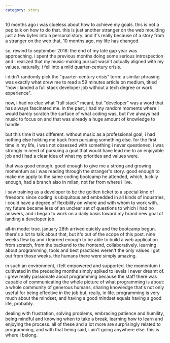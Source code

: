 ```yaml
---
category: story
---
```

10 months ago i was clueless about how to achieve my goals. this is not a pep talk on how to do that. this is just another stranger on the web moulding just a few bytes into a personal story. and it's really because of a story from a stranger on the web that, 10 months ago, my life has changed.

so, rewind to september 2018: the end of my late gap year was approaching. i spent the previous months doing some serious introspection and i realized that my music-making pursuit wasn't actually aligned with my values. naturally, i fell into a mild quarter-century crisis.

i didn't randomly pick the "quarter-century crisis" term: a similar phrasing was exactly what drew me to read a 59 minutes article on medium, titled "how i landed a full stack developer job without a tech degree or work experience".

now, i had no clue what "full stack" meant, but "developer" was a word that has always fascinated me. in the past, i had my random moments where i would barely scratch the surface of what coding was, but i've always had music to focus on and that was already a huge amount of knowledge to handle.

but this time it was different. without music as a professional goal, i had nothing else holding me back from pursuing something else. for the first time in my life, i was not obsessed with something i never questioned, i was strongly in need of pursuing a goal that would have lead me to an enjoyable job and i had a clear idea of what my priorities and values were.

that was good enough. good enough to give me a strong and growing momentum as i was reading through the stranger's story. good enough to make me apply to the same coding bootcamp he attended, which, luckily enough, had a branch also in milan, not far from where i live.

i saw training as a developer to be the golden ticket to a special kind of freedom: since coding is ubiquitous and embedded in all kinds of industries, i could have a degree of flexibility on where and with whom to work with. my future became less of an unclear set of questions to which i had no answers, and i began to work on a daily basis toward my brand new goal of landing a developer job.

all-in mode: true. january 28th arrived quickly and the bootcamp begun. there's a lot to talk about that, but it's out of the scope of this post. nine weeks flew by and i learned enough to be able to build a web application from scratch, from the backend to the frontend, collaboratively. learning about programming, tools and best practices weren't the only values i got out from those weeks. the humans there were simply amazing.

in such an environment, i felt empowered and supported. the momentum i cultivated in the preceding months simply spiked to levels i never dreamt of. i grew really passionate about programming because the staff there was capable of communicating the whole picture of what programming is about: a whole community of generous humans, sharing knowledge that's not only useful for being effective in the job but, really, in life. programming is very much about the mindset, and having a good mindset equals having a good life, probably.

dealing with frustration, solving problems, embracing patience and humility, being mindful and knowing when to take a break, learning how to learn and enjoying the process. all of these and a lot more are surprisingly related to programming, and with that being said, i ain't going anywhere else. this is where i belong.
